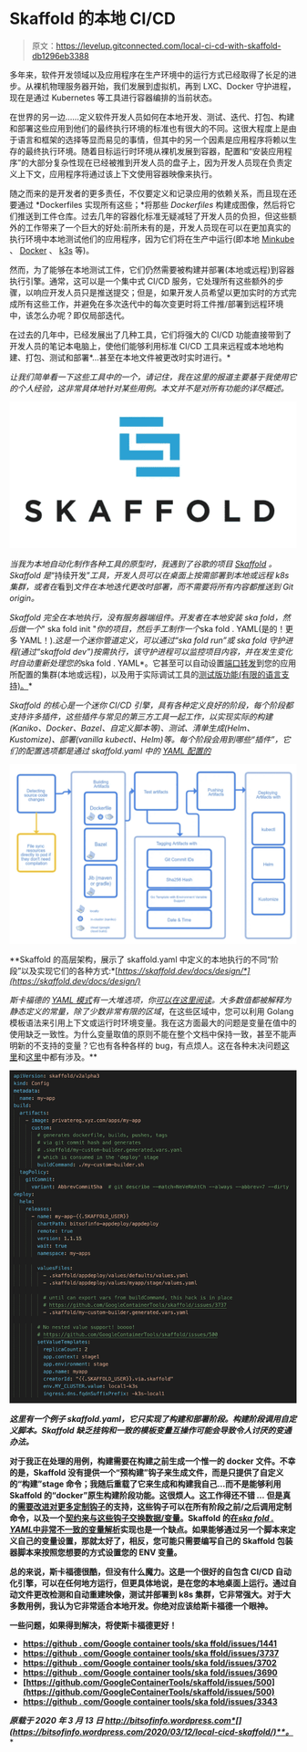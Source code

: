 # Skaffold 的本地 CI/CD

> 原文：<https://levelup.gitconnected.com/local-ci-cd-with-skaffold-db1296eb3388>

多年来，软件开发领域以及应用程序在生产环境中的运行方式已经取得了长足的进步。从裸机物理服务器开始，我们发展到虚拟机，再到 LXC、Docker 守护进程，现在是通过 Kubernetes 等工具进行容器编排的当前状态。

在世界的另一边……定义软件开发人员如何在本地开发、测试、迭代、打包、构建和部署这些应用到他们的最终执行环境的标准也有很大的不同。这很大程度上是由于语言和框架的选择等显而易见的事情，但其中的另一个因素是应用程序将赖以生存的最终执行环境。随着目标运行时环境从裸机发展到容器，配置和“安装应用程序”的大部分复杂性现在已经被推到开发人员的盘子上，因为开发人员现在负责定义上下文，应用程序将通过该上下文使用容器映像来执行。

随之而来的是开发者的更多责任，不仅要定义和记录应用的依赖关系，而且现在还要通过 *Dockerfiles 实现所有这些；*将那些 *Dockerfiles* 构建成图像，然后将它们推送到工件仓库。过去几年的容器化标准无疑减轻了开发人员的负担，但这些额外的工作带来了一个巨大的好处:前所未有的是，开发人员现在可以在更加真实的执行环境中本地测试他们的应用程序，因为它们将在生产中运行(即本地 [Minkube](https://github.com/kubernetes/minikube) 、 [Docker](https://www.docker.com/get-started) 、 [k3s](https://github.com/rancher/k3s) 等)。

然而，为了能够在本地测试工件，它们仍然需要被构建并部署(本地或远程)到容器执行引擎。通常，这可以是一个集中式 CI/CD 服务，它处理所有这些额外的步骤，以响应开发人员只是推送提交；但是，如果开发人员希望以更加实时的方式完成所有这些工作，并避免在多次迭代中的每次变更时将工件推/部署到远程环境中，该怎么办呢？即仅局部迭代。

在过去的几年中，已经发展出了几种工具，它们将强大的 CI/CD 功能直接带到了开发人员的笔记本电脑上，使他们能够利用标准 CI/CD 工具来远程或本地地构建、打包、测试和部署*…甚至在本地文件被更改时实时进行。*

*让我们简单看一下这些工具中的一个，请记住，我在这里的报道主要基于我使用它的个人经验，这非常具体地针对某些用例。本文并不是对所有功能的详尽概述。*

*![](img/c4fd18e38529039823558e8d1a070744.png)*

*当我为本地自动化制作各种工具的原型时，我遇到了谷歌的项目 [Skaffold](https://skaffold.dev) 。Skaffold 是*“持续开发”*工具，开发人员可以在桌面上按需部署到本地或远程 k8s 集群，或者在*看到*文件在本地迭代更改时部署，而不需要将所有内容都推送到 Git origin。*

*Skaffold 完全在本地执行，没有服务器端组件。开发者在本地安装 ska fold，然后做一个*" ska fold init "*你的项目，然后手工制作一个*ska fold . YAML(是的！更多 YAML！).*这是一个迷你管道定义，可以通过“*ska fold run*”或 ska fold 守护进程(通过“skaffold dev”)按需执行，该守护进程可以监控项目内容，并在发生变化时自动重新处理您的*ska fold . YAML*。它甚至可以自动设置[端口转发](https://skaffold.dev/docs/pipeline-stages/port-forwarding/)到您的应用所配置的集群(本地或远程)，以及用于实际调试工具的[测试版功能(有限的语言支持)。](https://skaffold.dev/docs/workflows/debug/)*

*Skaffold 的核心是一个迷你 CI/CD 引擎，具有各种定义良好的阶段，每个阶段都支持许多插件，这些插件与常见的第三方工具一起工作，以实现实际的构建(Kaniko、Docker、Bazel、自定义脚本等)、测试、清单生成(Helm、Kustomize)、部署(vanilla kubectl、Helm)等。每个阶段会用到哪些“插件”，它们的配置选项都是通过 skaffold.yaml 中的 [YAML 配置的](https://skaffold.dev/docs/references/yaml/)*

*![](img/ce4183e388b3d924cc5db18894d1932f.png)*

**Skaffold 的高层架构，展示了 skaffold.yaml 中定义的本地执行的不同“阶段”以及实现它们的各种方式:*[*https://skaffold.dev/docs/design/*](https://skaffold.dev/docs/design/)*

*斯卡福德的 [YAML 模式](https://skaffold.dev/docs/references/yaml/)有一大堆选项，你[可以在这里阅读](https://skaffold.dev/docs/references/yaml/)。大多数值都被解释为静态定义的常量，除了少数非常有限的区域*，在这些区域中，您可以利用 Golang 模板语法来引用上下文或运行时环境变量。我在这方面最大的问题是变量在值中的使用缺乏一致性。为什么变量取值的原则不能在整个文档中保持一致，甚至不能声明新的不支持的变量？它也有各种各样的 bug，有点烦人。这在各种未决问题[这里](https://github.com/GoogleContainerTools/skaffold/issues/3702)和[这里](https://github.com/GoogleContainerTools/skaffold/issues/3343)中都有涉及。**

**![](img/7996217385fd50ffb60adb721c16634b.png)**

***这里有一个例子 skaffold.yaml，它只实现了构建和部署阶段。构建阶段调用自定义脚本。Skaffold 缺乏挂钩和一致的模板变量互操作可能会导致令人讨厌的变通办法。***

**对于我正在处理的用例，构建需要在构建之前生成一个惟一的 docker 文件。不幸的是，Skaffold 没有提供一个“预构建”钩子来生成文件，而是只提供了自定义的“构建”stage 命令；我随后重载了它来生成和构建我自己…而不是能够利用 Skaffold 的“docker”原生构建阶段功能。这很烦人。这工作得还不错 *…* 但是真的[需要改进对更多定制钩子](https://github.com/GoogleContainerTools/skaffold/issues/1441)的支持，这些钩子可以在所有阶段之前/之后调用定制命令，以及一个[契约来与这些钩子交换数据/变量](https://github.com/GoogleContainerTools/skaffold/issues/3737)。Skaffold 的[在*ska fold . YAML*中非常不一致的变量解析](https://github.com/GoogleContainerTools/skaffold/issues/3343)实现也是一个缺点。如果能够通过另一个脚本来定义自己的变量设置，那就太好了，相反，您可能只需要编写自己的 Skaffold 包装器脚本来按照您想要的方式设置您的 ENV 变量。**

**总的来说，斯卡福德很酷，但没有什么魔力。这是一个很好的自包含 CI/CD 自动化引擎，可以在任何地方运行，但更具体地说，是在您的本地桌面上运行。通过自动文件更改检测和自动重建映像，测试并部署到 k8s 集群，它非常强大。对于大多数用例，我认为它非常适合本地开发。你绝对应该给斯卡福德一个眼神。**

**一些问题，如果得到解决，将使斯卡福德更好！**

*   **[https://github . com/Google container tools/ska ffold/issues/1441](https://github.com/GoogleContainerTools/skaffold/issues/1441)**
*   **[https://github . com/Google container tools/ska ffold/issues/3737](https://github.com/GoogleContainerTools/skaffold/issues/3737)**
*   **[https://github . com/Google container tools/ska fold/issues/3702](https://github.com/GoogleContainerTools/skaffold/issues/3702)**
*   **[https://github . com/Google container tools/ska fold/issues/3690](https://github.com/GoogleContainerTools/skaffold/issues/3690)**
*   **[https://github.com/GoogleContainerTools/skaffold/issues/500](https://github.com/GoogleContainerTools/skaffold/issues/500)**
*   **[https://github . com/Google container tools/ska fold/issues/3343](https://github.com/GoogleContainerTools/skaffold/issues/3343)**

***原载于 2020 年 3 月 13 日 http://bitsofinfo.wordpress.com*[](https://bitsofinfo.wordpress.com/2020/03/12/local-cicd-skaffold/)**。****